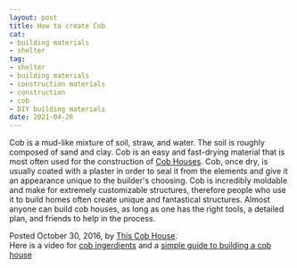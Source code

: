 ```yaml
--- 
layout: post 
title: How to create Cob
cat: 
- building materials
- shelter
tag: 
- shelter 
- building materials
- construction materials
- construction
- cob
- DIY building materials
date: 2021-04-26 
--- 
```


Cob is a mud-like mixture of soil, straw, and water. The soil is roughly composed of sand and clay. Cob is an easy and fast-drying material that is most often used for the construction of [Cob Houses](). Cob, once dry, is usually coated with a plaster in order to seal it from the elements and give it an appearance unique to the builder's choosing. Cob is incredibly moldable and make for extremely customizable structures, therefore people who use it to build homes often create unique and fantastical structures. Almost anyone can build cob houses, as long as one has the right tools, a detailed plan, and friends to help in the process.

Posted October 30, 2016, by [This Cob House](https://www.youtube.com/channel/UCAXJJ2UhfHFfO5oDBtAlq-A).  
Here is a video for [cob ingerdients](https://youtu.be/6i-SPzf4B9E) and a [simple guide to building a cob house](https://thetinylife.com/cob-houses/)
